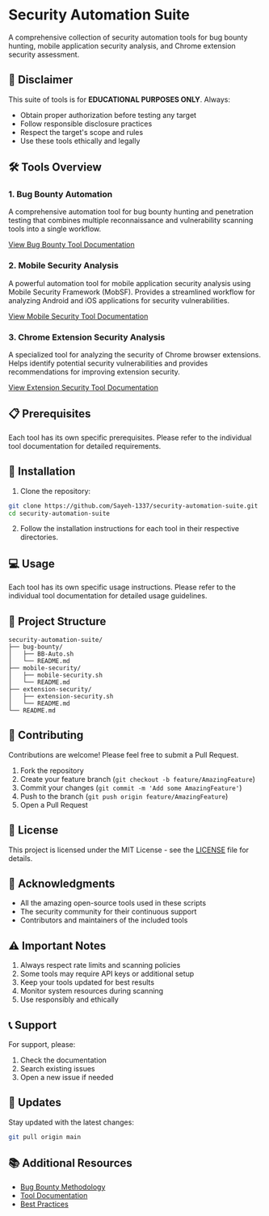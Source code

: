 # Security Automation Suite

A comprehensive collection of security automation tools for bug bounty hunting, mobile application security analysis, and Chrome extension security assessment.

## 🚨 Disclaimer

This suite of tools is for **EDUCATIONAL PURPOSES ONLY**. Always:
- Obtain proper authorization before testing any target
- Follow responsible disclosure practices
- Respect the target's scope and rules
- Use these tools ethically and legally

## 🛠️ Tools Overview

### 1. Bug Bounty Automation
A comprehensive automation tool for bug bounty hunting and penetration testing that combines multiple reconnaissance and vulnerability scanning tools into a single workflow.

[View Bug Bounty Tool Documentation](bug-bounty-automation/bug-bounty/README.md)

### 2. Mobile Security Analysis
A powerful automation tool for mobile application security analysis using Mobile Security Framework (MobSF). Provides a streamlined workflow for analyzing Android and iOS applications for security vulnerabilities.

[View Mobile Security Tool Documentation](bug-bounty-automation/mobile-security/README.md)

### 3. Chrome Extension Security Analysis
A specialized tool for analyzing the security of Chrome browser extensions. Helps identify potential security vulnerabilities and provides recommendations for improving extension security.

[View Extension Security Tool Documentation](bug-bounty-automation/extension-security/README.md)

## 📋 Prerequisites

Each tool has its own specific prerequisites. Please refer to the individual tool documentation for detailed requirements.

## 🚀 Installation

1. Clone the repository:
```bash
git clone https://github.com/Sayeh-1337/security-automation-suite.git
cd security-automation-suite
```

2. Follow the installation instructions for each tool in their respective directories.

## 💻 Usage

Each tool has its own specific usage instructions. Please refer to the individual tool documentation for detailed usage guidelines.

## 📁 Project Structure

```
security-automation-suite/
├── bug-bounty/
│   ├── BB-Auto.sh
│   └── README.md
├── mobile-security/
│   ├── mobile-security.sh
│   └── README.md
├── extension-security/
│   ├── extension-security.sh
│   └── README.md
└── README.md
```

## 🤝 Contributing

Contributions are welcome! Please feel free to submit a Pull Request.

1. Fork the repository
2. Create your feature branch (`git checkout -b feature/AmazingFeature`)
3. Commit your changes (`git commit -m 'Add some AmazingFeature'`)
4. Push to the branch (`git push origin feature/AmazingFeature`)
5. Open a Pull Request

## 📄 License

This project is licensed under the MIT License - see the [LICENSE](LICENSE) file for details.

## 🙏 Acknowledgments

- All the amazing open-source tools used in these scripts
- The security community for their continuous support
- Contributors and maintainers of the included tools

## ⚠️ Important Notes

1. Always respect rate limits and scanning policies
2. Some tools may require API keys or additional setup
3. Keep your tools updated for best results
4. Monitor system resources during scanning
5. Use responsibly and ethically

## 📞 Support

For support, please:
1. Check the documentation
2. Search existing issues
3. Open a new issue if needed

## 🔄 Updates

Stay updated with the latest changes:
```bash
git pull origin main
```

## 📚 Additional Resources

- [Bug Bounty Methodology](https://github.com/Sayeh-1337/bug-bounty-methodology)
- [Tool Documentation](https://github.com/Sayeh-1337/tool-docs)
- [Best Practices](https://github.com/Sayeh-1337/best-practices)